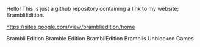 Hello! This is just a github repository containing a link to my website; BrambliEdition.

https://sites.google.com/view/brambliedition/home

Brambli Edition
Bramble Edition
BrambliEdition
Bramblis Unblocked Games
